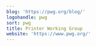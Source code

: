 ```yaml
---
blog: 'https://pwg.org/blog/'
logohandle: pwg
sort: pwg
title: Printer Working Group
website: 'https://www.pwg.org/'
---
```

